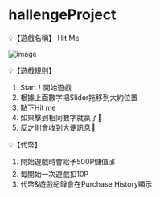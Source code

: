 # hallengeProject


💡【遊戲名稱】 Hit Me

![image](https://github.com/chelsealin88/challengeProject/blob/master/ezgif.com-gif-maker.gif?raw=true)

💡【遊戲規則】

1. Start！開始遊戲
2. 根據上面數字把Slider拖移到大約位置
3. 點下Hit me
4. 如果擊到相同數字就贏了🥳
5. 反之則會收到大便訊息💩

💡【代幣】

1. 開始遊戲時會給予500P儲值💰
2. 每開始一次遊戲扣10P
3. 代幣&遊戲紀錄會在Purchase History顯示


